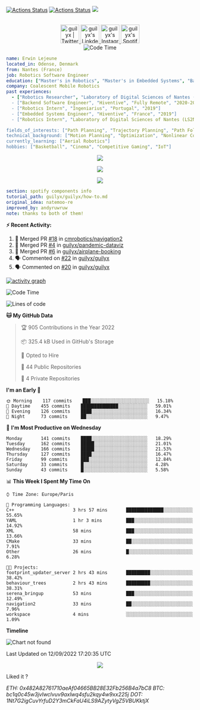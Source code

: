 [![Actions Status](https://github.com/guilyx/guilyx/workflows/wakatime-stats/badge.svg)](https://github.com/guilyx/guilyx/actions)
[![Actions Status](https://github.com/guilyx/guilyx/workflows/update-gh-activity/badge.svg)](https://github.com/guilyx/guilyx/actions)
![](https://visitor-badge.glitch.me/badge?page_id=guilyx.guilyx)

<p align="center">
<br/>
<a href="https://twitter.com/nthofhisname">
  <img alt="guilyx | Twitter" width="50px" src="https://user-images.githubusercontent.com/43545812/144034996-602b144a-16e1-41cc-99e7-c6040b20dcaf.png"/>
</a>
<a href="https://www.linkedin.com/in/erwinlejeune-lkn">
  <img alt="guilyx's LinkdeIN" width="50px" src="https://user-images.githubusercontent.com/43545812/144035037-0f415fc7-9f96-4517-a370-ccc6e78a714b.png" />
</a>
<a href="https://www.instagram.com/nthofhisname">
  <img alt="guilyx's Instagram" width="50px" src="https://user-images.githubusercontent.com/43545812/144035088-0dfb165f-8fe0-4d13-896c-876c29d2b128.png" />
</a>
<a href="https://open.spotify.com/user/11147618695?si=zZFn6uAGRLyoU02lsG50GA">
  <img alt="guilyx's Spotify" width="50px" src="https://user-images.githubusercontent.com/43545812/144035120-1ad5169b-91c7-4078-bef9-6a82c733f373.png" />
</a>
<br>
<img alt="Code Time" src="https://img.shields.io/endpoint?style=flat&url=https://codetime-api.datreks.com/badge/1615?logoColor=white%26project=%26recentMS=0%26showProject=false" />
</p>

```yaml
name: Erwin Lejeune
located_in: Odense, Denmark
from: Nantes (France)
job: Robotics Software Engineer
education: ["Master's in Robotics", "Master's in Embedded Systems", "Bachelor's in Electronics"]
company: Coalescent Mobile Robotics
past experiences: 
  - ["Robotics Researcher", "Laboratory of Digital Sciences of Nantes (LS2N)", "France", "2019-2021]
  - ["Backend Software Engineer", "Hiventive", "Fully Remote", "2020-2021"]
  - ["Robotics Intern", "Ingeniarius", "Portugal", "2019"]
  - ["Embedded Systems Engineer", "Hiventive", "France", "2019"]
  - ["Robotics Intern", "Laboratory of Digital Sciences of Nantes (LS2N)", "France", "2019"]

fields_of_interests: ["Path Planning", "Trajectory Planning", "Path Following", "Behaviour Planning", "Localization", "Sensor Fusion", "Embedded Systems"]
technical_background: ["Motion Planning", "Optimization", "Nonlinear Control", "Real-Time Systems", "Automated Planning"]
currently_learning: ["Aerial Robotics"]
hobbies: ["Basketball", "Cinema", "Competitive Gaming", "IoT"]
```

<p align="center">
  <img alig src="https://github-profile-trophy.vercel.app/?username=guilyx&column=6&rank=SSS,SS,S,AAA,AA,A,B,C" />
</p>

<p align="center">
  <a href="https://spotify-github-profile.vercel.app/api/view?uid=11147618695&redirect=true">
    <img src="https://spotify-github-profile.vercel.app/api/view?uid=11147618695&cover_image=true&theme=default&bar_color=e3e3e3&bar_color_cover=true">
  </a>
</p>

<p align="center">
  <img src="https://guilyx.vercel.app/api/top-played">
</p>
 
```yaml
section: spotify components info
tutorial_path: guilyx/guilyx/how-to.md
original_idea: natemoo-re
improved_by: andyruwruw
note: thanks to both of them!
```


**:zap: Recent Activity:**

<!--START_SECTION:activity-->
1. 🎉 Merged PR [#18](https://github.com/cmrobotics/navigation2/pull/18) in [cmrobotics/navigation2](https://github.com/cmrobotics/navigation2)
2. 🎉 Merged PR [#4](https://github.com/guilyx/pandemic-dataviz/pull/4) in [guilyx/pandemic-dataviz](https://github.com/guilyx/pandemic-dataviz)
3. 🎉 Merged PR [#6](https://github.com/guilyx/airplane-booking/pull/6) in [guilyx/airplane-booking](https://github.com/guilyx/airplane-booking)
4. 🗣 Commented on [#22](https://github.com/guilyx/guilyx/issues/22) in [guilyx/guilyx](https://github.com/guilyx/guilyx)
5. 🗣 Commented on [#20](https://github.com/guilyx/guilyx/issues/20) in [guilyx/guilyx](https://github.com/guilyx/guilyx)
<!--END_SECTION:activity-->

[![activity graph](https://activity-graph.herokuapp.com/graph?username=guilyx&custom_title=Erwin's%20activity%20graph&theme=github-light&hide_border=true)](https://github.com/ashutosh00710/github-readme-activity-graph)

<!--START_SECTION:waka-->
![Code Time](http://img.shields.io/badge/Code%20Time-772%20hrs%2042%20mins-blue)

![Lines of code](https://img.shields.io/badge/From%20Hello%20World%20I%27ve%20Written-294%20Thousand%20lines%20of%20code-blue)

**🐱 My GitHub Data** 

> 🏆 905 Contributions in the Year 2022
 > 
> 📦 325.4 kB Used in GitHub's Storage 
 > 
> 💼 Opted to Hire
 > 
> 📜 44 Public Repositories 
 > 
> 🔑 4 Private Repositories  
 > 
**I'm an Early 🐤** 

```text
🌞 Morning    117 commits    ███░░░░░░░░░░░░░░░░░░░░░░   15.18% 
🌆 Daytime    455 commits    ██████████████░░░░░░░░░░░   59.01% 
🌃 Evening    126 commits    ████░░░░░░░░░░░░░░░░░░░░░   16.34% 
🌙 Night      73 commits     ██░░░░░░░░░░░░░░░░░░░░░░░   9.47%

```
📅 **I'm Most Productive on Wednesday** 

```text
Monday       141 commits    ████░░░░░░░░░░░░░░░░░░░░░   18.29% 
Tuesday      162 commits    █████░░░░░░░░░░░░░░░░░░░░   21.01% 
Wednesday    166 commits    █████░░░░░░░░░░░░░░░░░░░░   21.53% 
Thursday     127 commits    ████░░░░░░░░░░░░░░░░░░░░░   16.47% 
Friday       99 commits     ███░░░░░░░░░░░░░░░░░░░░░░   12.84% 
Saturday     33 commits     █░░░░░░░░░░░░░░░░░░░░░░░░   4.28% 
Sunday       43 commits     █░░░░░░░░░░░░░░░░░░░░░░░░   5.58%

```


📊 **This Week I Spent My Time On** 

```text
⌚︎ Time Zone: Europe/Paris

💬 Programming Languages: 
C++                      3 hrs 57 mins       ██████████████░░░░░░░░░░░   55.65% 
YAML                     1 hr 3 mins         ███░░░░░░░░░░░░░░░░░░░░░░   14.92% 
XML                      58 mins             ███░░░░░░░░░░░░░░░░░░░░░░   13.66% 
CMake                    33 mins             ██░░░░░░░░░░░░░░░░░░░░░░░   7.91% 
Other                    26 mins             █░░░░░░░░░░░░░░░░░░░░░░░░   6.28%

🐱‍💻 Projects: 
footprint_updater_server 2 hrs 43 mins       █████████░░░░░░░░░░░░░░░░   38.42% 
behaviour_trees          2 hrs 43 mins       █████████░░░░░░░░░░░░░░░░   38.31% 
serena_bringup           53 mins             ███░░░░░░░░░░░░░░░░░░░░░░   12.49% 
navigation2              33 mins             ██░░░░░░░░░░░░░░░░░░░░░░░   7.96% 
workspace                4 mins              ░░░░░░░░░░░░░░░░░░░░░░░░░   1.09%

```

**Timeline**

![Chart not found](https://raw.githubusercontent.com/guilyx/guilyx/master/charts/bar_graph.png) 


 Last Updated on 12/09/2022 17:20:35 UTC
<!--END_SECTION:waka-->

<p align="center">
  <img src="https://capsule-render.vercel.app/api?type=waving&color=gradient&height=60&section=footer"/>
</p>

Liked it ?

*ETH: 0x482A82761710aeAf04665BB28E32Fb256B4a7bC8*
*BTC: bc1q0c45w3jvlwclvuv9axlwq4sfu2kqy4w9xx225j*
*DOT: 1Nt7G2igCuvYrfuD2Y3mCkFaU4iLS9AZytyVgZ5VBUKktjX*
